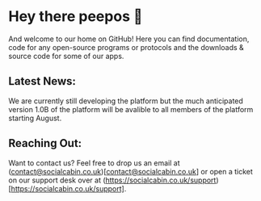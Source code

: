 # Hey there peepos 👋

<!--

**Here are some ideas to get you started:**

🙋‍♀️ A short introduction - what is your organization all about?
🌈 Contribution guidelines - how can the community get involved?
👩‍💻 Useful resources - where can the community find your docs? Is there anything else the community should know?
🍿 Fun facts - what does your team eat for breakfast?
🧙 Remember, you can do mighty things with the power of [Markdown](https://docs.github.com/github/writing-on-github/getting-started-with-writing-and-formatting-on-github/basic-writing-and-formatting-syntax)
-->
And welcome to our home on GitHub! Here you can find documentation, code for any open-source programs or protocols and the downloads & source code for some of our apps. 

## Latest News:
We are currently still developing the platform but the much anticipated version 1.0B of the platform will be avalible to all members of the platform starting August.

## Reaching Out:
Want to contact us? Feel free to drop us an email at (contact@socialcabin.co.uk)[contact@socialcabin.co.uk] or open a ticket on our support desk over at (https://socialcabin.co.uk/support)[https://socialcabin.co.uk/support].
